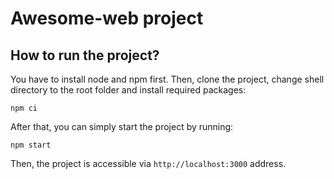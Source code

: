 # Awesome-web project

## How to run the project?

You have to install node and npm first.
Then, clone the project, change shell directory to the root folder and install required packages:

```
npm ci
```

After that, you can simply start the project by running:

```
npm start
```

Then, the project is accessible via `http://localhost:3000` address. 
